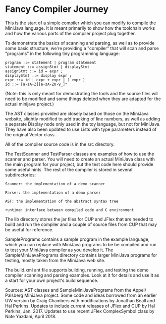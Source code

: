 # Fancy Compiler Journey

This is the start of a simple compiler which you can modify to compile
the MiniJava language.  It is meant primarily to show how the
toolchain works and how the various parts of the compiler project plug
together.

To demonstrate the basics of scanning and parsing, as well as to
provide some basic structure, we're providing a "compiler" that will
scan and parse "programs" in the following tiny programming language:

	program ::= statement | program statement
	statement ::= assignStmt | displayStmt
	assignStmt ::= id = expr ;
	displayStmt ::= display expr ;
	expr ::= id | expr + expr | ( expr )
	id ::= [a-zA-Z][a-zA-Z0-9_]*

(Note: this is only meant for demostrating the tools and the source
files will need to be modified and some things deleted when they are
adapted for the actual minijava project.)

The AST classes provided are closely based on those on the MiniJava
website, slightly modified to add tracking of line numbers, as well as
adding a separate Display node only used in the toy language, but not
for MiniJava.  They have also been updated to use Lists with type
parameters instead of the original Vector class.

All of the compiler source code is in the src directory.

The TestScanner and TestParser classes are examples of how to use the
scanner and parser.  You will need to create an actual MiniJava class
with the main program for your project, but the test code here should
provide some useful hints.  The rest of the compiler is stored in
several subdirectories:

    Scanner: the implementation of a demo scanner

    Parser: the implementation of a demo parser

    AST: the implementation of the abstract syntax tree

    runtime: interface between compiled code and C environment

The lib directory stores the jar files for CUP and JFlex that are
needed to build and run the compiler and a couple of source files from
CUP that may be useful for reference.

SamplePrograms contains a sample program in the example language,
which you can replace with MiniJava programs to be be compiled and run
to test your MiniJava compiler as you develop it.  The
SampleMiniJavaPrograms directory contains larger MiniJava programs for
testing, mostly taken from the MiniJava web site.

The build.xml ant file supports building, running, and testing the
demo compiler scanning and parsing examples.  Look at it for details
and use it as a start for your own project's build sequence.

Sources: AST classes and SampleMiniJavaPrograms from the Appel/
Palsberg MiniJava project.  Some code and ideas borrowed from an
earlier UW version by Craig Chambers with modifications by Jonathan
Beall and Hal Perkins.  Updates to include current releases of JFlex
and CUP by Hal Perkins, Jan. 2017.  Updates to use recent JFlex
ComplexSymbol class by Nate Yazdani, April 2018.
